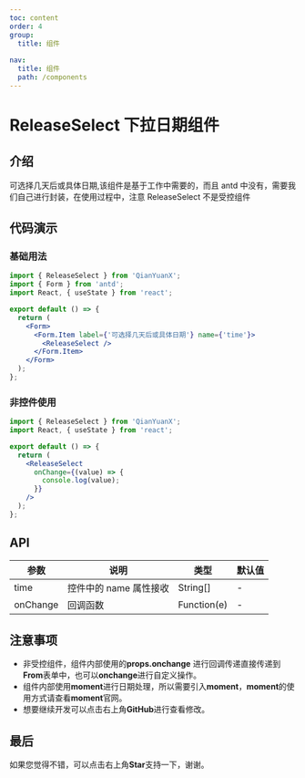 ```yaml
---
toc: content
order: 4
group:
  title: 组件
  
nav:
  title: 组件
  path: /components
---
```


# ReleaseSelect 下拉日期组件

## 介绍

可选择几天后或具体日期,该组件是基于工作中需要的，而且 antd 中没有，需要我们自己进行封装，在使用过程中，注意 ReleaseSelect 不是受控组件

## 代码演示

### 基础用法

```jsx
import { ReleaseSelect } from 'QianYuanX';
import { Form } from 'antd';
import React, { useState } from 'react';

export default () => {
  return (
    <Form>
      <Form.Item label={'可选择几天后或具体日期'} name={'time'}>
        <ReleaseSelect />
      </Form.Item>
    </Form>
  );
};
```

### 非控件使用

```jsx
import { ReleaseSelect } from 'QianYuanX';
import React, { useState } from 'react';

export default () => {
  return (
    <ReleaseSelect
      onChange={(value) => {
        console.log(value);
      }}
    />
  );
};
```

## API

| 参数 | 说明                   | 类型     | 默认值 |
| ---- | ---------------------- | -------- | ------ |
| time | 控件中的 name 属性接收 | String[] | -      |
| onChange | 回调函数 | Function(e) | -      |

## 注意事项

- 非受控组件，组件内部使用的**props.onchange** 进行回调传递直接传递到**From**表单中，也可以**onchange**进行自定义操作。
- 组件内部使用**moment**进行日期处理，所以需要引入**moment**，**moment**的使用方式请查看**moment**官网。
- 想要继续开发可以点击右上角**GitHub**进行查看修改。

## 最后

如果您觉得不错，可以点击右上角**Star**支持一下，谢谢。
